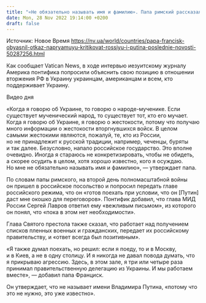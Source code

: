 ```yaml
---
title: "«Не обязательно называть имя и фамилию». Папа римский рассказал, почему не хочет прямо критиковать Россию и Путина"
date: Mon, 28 Nov 2022 19:14:00 +0200
draft: false
---
```

Источник: Новое Время https://nv.ua/world/countries/papa-francisk-obyasnil-otkaz-napryamuyu-kritikovat-rossiyu-i-putina-poslednie-novosti-50287256.html


 Как сообщает Vatican News, в ходе интервью иезуитскому журналу Америка понтифика попросили объяснить свою позицию в отношении вторжения РФ в Украину украинцам, американцам и всем, кто поддерживает Украину.

 Видео дня   

«Когда я говорю об Украине, то говорю о народе-мученике. Если существует мученический народ, то существует тот, кто его мучает. Когда я говорю об Украине, я говорю о жестокости, потому что получаю много информации о жестокости вторгнувшихся войск. В целом самыми жестокими являются, пожалуй, те, кто из России, но не принадлежит к русской традиции, например, чеченцы, буряты и так далее. Безусловно, напало российское государство. Это вполне очевидно. Иногда я стараюсь не конкретизировать, чтобы не обидеть, а скорее осудить в целом, хотя хорошо известно, кого я осуждаю. Но мне не обязательно называть имя и фамилию», — утверждает папа.

По словам папы римского, на второй день полномасштабной войны он пришел в российское посольство и попросил передать главе российского режима, что он «готов поехать при условии, что он [Путин] даст мне окошко для переговоров». Понтифик добавил, что глава МИД России Сергей Лавров ответил ему «вежливым письмом», из которого он понял, что «пока в этом нет необходимости».

Глава Святого престола также сказал, что работает над получением списков пленных военных и гражданских, передает их российскому правительству, и «ответ всегда был позитивным».

«Я также думал поехать, но решил: если я поеду, то и в Москву, и в Киев, а не в одну столицу. И я никогда не давал повода думать, что я прикрываю агрессию. Здесь, в этом зале, я три или четыре раза принимал правительственную делегацию из Украины. И мы работаем вместе», — добавил папа Франциск.

Он утверждает, что не называет имени Владимира Путина, «потому что это не нужно, это уже известно».
